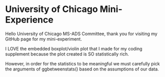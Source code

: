 # University of Chicago Mini-Experience
Hello University of Chicago MS-ADS Committee, thank you for visiting my GitHub page for my mini-experiment.

I LOVE the embedded boxplot/violin plot that I made for my coding supplement because the plot created is SO statistically rich.

However, in order for the statistics to be meaningful we must carefully pick the arguments of ggbetweenstats() based on the assumptions of our data.
